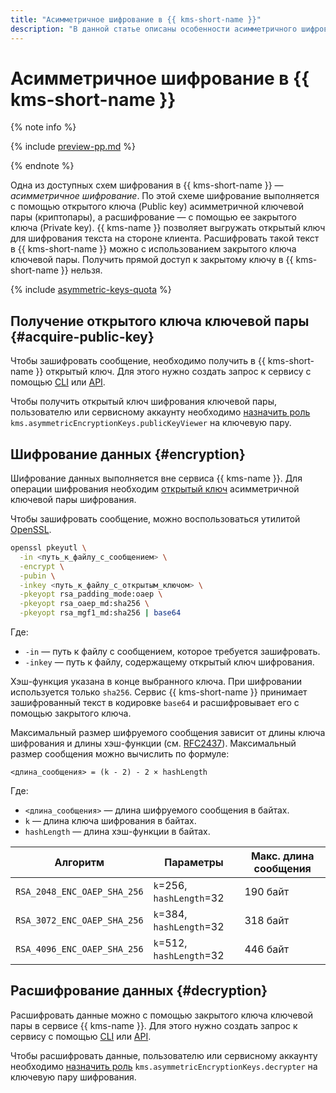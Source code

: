 ```yaml
---
title: "Асимметричное шифрование в {{ kms-short-name }}"
description: "В данной статье описаны особенности асимметричного шифрования в {{ kms-short-name }}."
---
```


# Асимметричное шифрование в {{ kms-short-name }}

{% note info %}

{% include [preview-pp.md](../../_includes/preview-pp.md) %}

{% endnote %}

Одна из доступных схем шифрования в {{ kms-short-name }} — _асимметричное шифрование_. По этой схеме шифрование выполняется с помощью открытого ключа (Public key) асимметричной ключевой пары (криптопары), а расшифрование — с помощью ее закрытого ключа (Private key). {{ kms-name }} позволяет выгружать открытый ключ для шифрования текста на стороне клиента. Расшифровать такой текст в {{ kms-short-name }} можно с использованием закрытого ключа ключевой пары. Получить прямой доступ к закрытому ключу в {{ kms-short-name }} нельзя.

{% include [asymmetric-keys-quota](../../_includes/kms/asymmetric-keys-quota.md) %}

## Получение открытого ключа ключевой пары {#acquire-public-key}

Чтобы зашифровать сообщение, необходимо получить в {{ kms-short-name }} открытый ключ. Для этого нужно создать запрос к сервису с помощью [CLI](../../cli/cli-ref/managed-services/kms/asymmetric-encryption-crypto/get-public-key.md) или [API](../api-ref/grpc/asymmetric_encryption_crypto_service.md#GetPublicKey).

Чтобы получить открытый ключ шифрования ключевой пары, пользователю или сервисному аккаунту необходимо [назначить роль](../operations/key-access.md) `kms.asymmetricEncryptionKeys.publicKeyViewer` на ключевую пару.

## Шифрование данных {#encryption}

Шифрование данных выполняется вне сервиса {{ kms-name }}. Для операции шифрования необходим [открытый ключ](#acquire-public-key) асимметричной ключевой пары шифрования.

Чтобы зашифровать сообщение, можно воспользоваться утилитой [OpenSSL](https://www.openssl.org/).

```bash
openssl pkeyutl \
  -in <путь_к_файлу_с_сообщением> \
  -encrypt \
  -pubin \
  -inkey <путь_к_файлу_с_открытым_ключом> \
  -pkeyopt rsa_padding_mode:oaep \
  -pkeyopt rsa_oaep_md:sha256 \
  -pkeyopt rsa_mgf1_md:sha256 | base64
```

Где:
* `-in` — путь к файлу с сообщением, которое требуется зашифровать.
* `-inkey` — путь к файлу, содержащему открытый ключ шифрования.
  
Хэш-функция указана в конце выбранного ключа. При шифровании используется только `sha256`. Сервис {{ kms-short-name }} принимает зашифрованный текст в кодировке `base64` и расшифровывает его с помощью закрытого ключа.

Максимальный размер шифруемого сообщения зависит от длины ключа шифрования и длины хэш-функции (см. [RFC2437](https://datatracker.ietf.org/doc/html/rfc2437#section-7.1)). Максимальный размер сообщения можно вычислить по формуле:

```text
<длина_сообщения> = (k - 2) - 2 × hashLength
```

Где:
* `<длина_сообщения>` — длина шифруемого сообщения в байтах.
* `k` — длина ключа шифрования в байтах.
* `hashLength` — длина хэш-функции в байтах.

| **Алгоритм** | **Параметры** | **Макс. длина сообщения** |
| --- | --- | --- |
| `RSA_2048_ENC_OAEP_SHA_256` | `k`=256, `hashLength`=32 | 190 байт |
| `RSA_3072_ENC_OAEP_SHA_256` | `k`=384, `hashLength`=32 | 318 байт |
| `RSA_4096_ENC_OAEP_SHA_256` | `k`=512, `hashLength`=32 | 446 байт |

## Расшифрование данных {#decryption}

Расшифровать данные можно с помощью закрытого ключа ключевой пары в сервисе {{ kms-name }}. Для этого нужно создать запрос к сервису с помощью [CLI](../../cli/cli-ref/managed-services/kms/asymmetric-encryption-crypto/decrypt.md) или [API](../api-ref/grpc/asymmetric_encryption_crypto_service.md#Decrypt).

Чтобы расшифровать данные, пользователю или сервисному аккаунту необходимо [назначить роль](../operations/key-access.md) `kms.asymmetricEncryptionKeys.decrypter` на ключевую пару шифрования.
